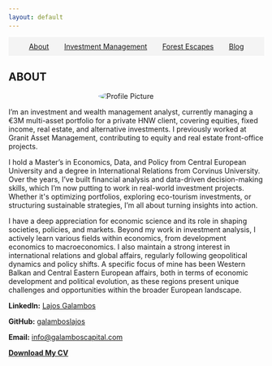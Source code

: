 ```yaml
---
layout: default
---
```


<nav>
  <ul style="list-style-type: none; display: flex; justify-content: center; padding: 10px; background-color: #f4f4f4;">
    <li style="margin: 0 15px;"><a href="#about" onclick="showSection('about')">About</a></li>
    <li style="margin: 0 15px;"><a href="#investment-management" onclick="showSection('investment-management')">Investment Management</a></li>
    <li style="margin: 0 15px;"><a href="#forest-escapes" onclick="showSection('forest-escapes')">Forest Escapes</a></li>
    <li style="margin: 0 15px;"><a href="#blog" onclick="showSection('blog')">Blog</a></li>
  </ul>
</nav>

<div id="about" class="section">
  <h2>ABOUT</h2>
  <img src="./IMG_3785.HEIC" alt="Profile Picture" style="width:150px; border-radius:50%; display:block; margin:auto;">
  <p>I’m an investment and wealth management analyst, currently managing a €3M multi-asset portfolio for a private HNW client, covering equities, fixed income, real estate, and alternative investments. I previously worked at Granit Asset Management, contributing to equity and real estate front-office projects.</p>

I hold a Master’s in Economics, Data, and Policy from Central European University and a degree in International Relations from Corvinus University. Over the years, I’ve built financial analysis and data-driven decision-making skills, which I’m now putting to work in real-world investment projects. Whether it's optimizing portfolios, exploring eco-tourism investments, or structuring sustainable strategies, I’m all about turning insights into action.</p>

I have a deep appreciation for economic science and its role in shaping societies, policies, and markets. Beyond my work in investment analysis, I actively learn various fields within economics, from development economics to macroeconomics. I also maintain a strong interest in international relations and global affairs, regularly following geopolitical dynamics and policy shifts. A specific focus of mine has been Western Balkan and Central Eastern European affairs, both in terms of economic development and political evolution, as these regions present unique challenges and opportunities within the broader European landscape.</p>


  <p><strong>LinkedIn:</strong> <a href="https://www.linkedin.com/in/lajosgalambos">Lajos Galambos</a></p>
  <p><strong>GitHub:</strong> <a href="https://github.com/galamboslajos">galamboslajos</a></p>
  <p><strong>Email:</strong> <a href="mailto:info@galamboscapital.com">info@galamboscapital.com</a></p>

  <p><a href="./Lajos_Galambos_CV.pdf" style="font-weight:bold;">Download My CV</a></p>
</div>

<div id="investment-management" class="section" style="display:none;">
  <h2>Investment Management</h2>
  <p>I actively manage investment portfolios focusing on long-term wealth growth and risk-adjusted returns. Below is a recent performance chart of my portfolio:</p>
  <img src="./portfolio_cumulative_returns.png" alt="Portfolio Performance" style="width:100%;">
</div>

<div id="forest-escapes" class="section" style="display:none;">
  <h2>Forest Escapes - Eco Tourism Project</h2>
  <p>One of my latest projects is <strong>Forest Escapes</strong>, an eco-tourism initiative aimed at sustainable and luxurious getaways in nature.</p>
  <img src="./Forest1.png" alt="Forest Escapes" style="width:100%;">
</div>

<div id="blog" class="section" style="display:none;">
  <h2>Blog</h2>
  <p>Latest Posts _(New posts will be added on top)_</p>
  <strong>Post Title 1</strong> *(March 5, 2025)*  
  <p>Lorem ipsum dolor sit amet, consectetur adipiscing elit. Nulla quis lorem ut libero malesuada feugiat.</p>

  <strong>Post Title 2</strong> *(March 3, 2025)*  
  <p>Sed porttitor lectus nibh. Nulla quis lorem ut libero malesuada feugiat.</p>
</div>

<script>
function showSection(sectionId) {
  document.querySelectorAll('.section').forEach(section => section.style.display = 'none');
  document.getElementById(sectionId).style.display = 'block';
}
</script>
